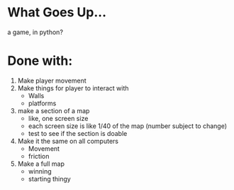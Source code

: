 # What Goes Up...
a game, in python?

# Done with:
1) Make player movement
2) Make things for player to interact with
	- Walls
	- platforms
3) make a section of a map
	- like, one screen size
	- each screen size is like 1/40 of the map (number subject to change)
	- test to see if the section is doable
4) Make it the same on all computers
	- Movement
	- friction
5) Make a full map
	- winning
	- starting thingy
